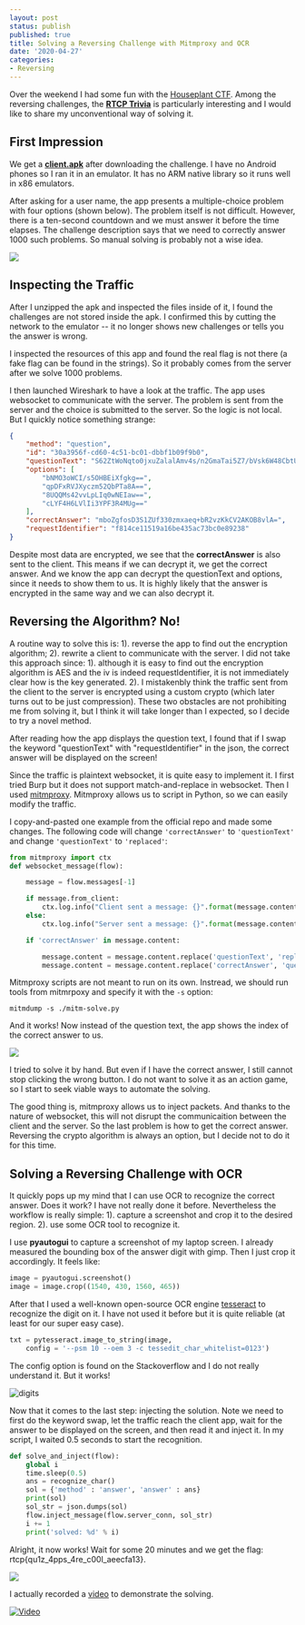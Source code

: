 ```yaml
---
layout: post
status: publish
published: true
title: Solving a Reversing Challenge with Mitmproxy and OCR
date: '2020-04-27'
categories:
- Reversing
---
```


Over the weekend I had some fun with the [Houseplant CTF](https://houseplant.riceteacatpanda.wtf/home). Among the reversing challenges, the [**RTCP Trivia**](https://houseplant.riceteacatpanda.wtf/challenge?id=8) is particularly interesting and I would like to share my unconventional way of solving it. 

## First Impression

We get a [**client.apk**](../client.zip) after downloading the challenge. I have no Android phones so I ran it in an emulator. It has no ARM native library so it runs well in x86 emulators. 

After asking for a user name, the app presents a multiple-choice problem with four options (shown below). The problem itself is not difficult. However, there is a ten-second countdown and we must answer it before the time elapses. The challenge description says that we need to correctly answer 1000 such problems. So manual solving is probably not a wise idea. 

![](../imgs/1.png)

## Inspecting the Traffic

After I unzipped the apk and inspected the files inside of it, I found the challenges are not stored inside the apk. I confirmed this by cutting the network to the emulator -- it no longer shows new challenges or tells you the answer is wrong. 

I inspected the resources of this app and found the real flag is not there (a fake flag can be found in the strings). So it probably comes from the server after we solve 1000 problems. 

I then launched Wireshark to have a look at the traffic. The app uses websocket to communicate with the server. The problem is sent from the server and the choice is submitted to the server. So the logic is not local. But I quickly notice something strange:

```JSON
{
    "method": "question",
    "id": "30a3956f-cd60-4c51-bc01-dbbf1b09f9b0",
    "questionText": "S62ZtWoNqto0jxuZalalAmv4s/n2GmaTai5Z7/bVsk6W48CbtUvYcOyVRi7qcPeP",
    "options": [
        "bNMO3oWCI/s5OHBEiXfgkg==",
        "qpDFxRVJXyczm52QbPTa8A==",
        "8UQQMs42vvLpLIq0wNEIaw==",
        "cLYF4H6LVlIi3YPF3R4MUg=="
    ],
    "correctAnswer": "mboZgfosD3S1ZUf330zmxaeq+bR2vzKkCV2AKOB8vlA=",
    "requestIdentifier": "f814ce11519a16be435ac73bc0e89238"
}
```

Despite most data are encrypted, we see that the **correctAnswer** is also sent to the client. This means if we can decrypt it, we get the correct answer. And we know the app can decrypt the questionText and options, since it needs to show them to us. It is highly likely that the answer is encrypted in the same way and we can also decrypt it. 

## Reversing the Algorithm? No! 

A routine way to solve this is: 1). reverse the app to find out the encryption algorithm; 2). rewrite a client to communicate with the server. I did not take this approach since: 1). although it is easy to find out the encryption algorithm is AES and the iv is indeed requestIdentifier, it is not immediately clear how is the key generated. 2). I mistakenbly think the traffic sent from the client to the server is encrypted using a custom crypto (which later turns out to be just compression). These two obstacles are not prohibiting me from solving it, but I think it will take longer than I expected, so I decide to try a novel method. 

After reading how the app displays the question text, I found that if I swap the keyword "questionText" with "requestIdentifier" in the json, the correct answer will be displayed on the screen! 

Since the traffic is plaintext websocket, it is quite easy to implement it. I first tried Burp but it does not support match-and-replace in websocket. Then I used [mitmproxy](https://mitmproxy.org/). Mitmproxy allows us to script in Python, so we can easily modify the traffic. 

I copy-and-pasted one example from the official repo and made some changes. The following code will change ```'correctAnswer'``` to ```'questionText'``` and change ```'questionText'``` to ```'replaced'```: 

```Python
from mitmproxy import ctx
def websocket_message(flow):

    message = flow.messages[-1]

    if message.from_client:
        ctx.log.info("Client sent a message: {}".format(message.content))
    else:
        ctx.log.info("Server sent a message: {}".format(message.content))

    if 'correctAnswer' in message.content:

        message.content = message.content.replace('questionText', 'replaced')
        message.content = message.content.replace('correctAnswer', 'questionText')
```

Mitmproxy scripts are not meant to run on its own. Instread, we should run tools from mitmrpoxy and specify it with the ```-s``` option:

```
mitmdump -s ./mitm-solve.py
```

And it works! Now instead of the question text, the app shows the index of the correct answer to us. 

![](../imgs/2.png)

I tried to solve it by hand. But even if I have the correct answer, I still cannot stop clicking the wrong button. I do not want to solve it as an action game, so I start to seek viable ways to automate the solving. 

The good thing is, mitmproxy allows us to inject packets. And thanks to the nature of websocket, this will not disrupt the communicaition between the client and the server. So the last problem is how to get the correct answer. Reversing the crypto algorithm is always an option, but I decide not to do it for this time. 

## Solving a Reversing Challenge with OCR

It quickly pops up my mind that I can use OCR to recognize the correct answer. Does it work? I have not really done it before. Nevertheless the workflow is really simple: 1). capture a screenshot and crop it to the desired region. 2). use some OCR tool to recognize it. 

I use **pyautogui** to capture a screenshot of my laptop screen. I already measured the bounding box of the answer digit with gimp. Then I just crop it accordingly. It feels like:

```Python
image = pyautogui.screenshot()
image = image.crop((1540, 430, 1560, 465))
```

After that I used a well-known open-source OCR engine [tesseract](https://github.com/tesseract-ocr/tesseract) to recognize the digit on it. I have not used it before but it is quite reliable (at least for our super easy case). 

```Python
txt = pytesseract.image_to_string(image, 
    config = '--psm 10 --oem 3 -c tessedit_char_whitelist=0123')
```

The config option is found on the Stackoverflow and I do not really understand it. But it works! 

![digits](../imgs/4.png)

Now that it comes to the last step: injecting the solution. Note we need to first do the keyword swap, let the traffic reach the client app, wait for the answer to be displayed on the screen, and then read it and inject it. In my script, I waited 0.5 seconds to start the recognition. 

```Python
def solve_and_inject(flow):
    global i 
    time.sleep(0.5)
    ans = recognize_char()
    sol = {'method' : 'answer', 'answer' : ans}
    print(sol)
    sol_str = json.dumps(sol)
    flow.inject_message(flow.server_conn, sol_str)
    i += 1
    print('solved: %d' % i)
```

Alright, it now works! Wait for some 20 minutes and we get the flag: rtcp{qu1z_4pps_4re_c00l_aeecfa13}. 

![](../imgs/3.png)

I actually recorded a [video](https://youtu.be/Acp8PDbsvQk) to demonstrate the solving. 

[![Video](../imgs/video.png)](https://youtu.be/Acp8PDbsvQk "Video")